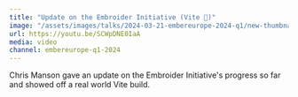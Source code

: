 ```yaml
---
title: "Update on the Embroider Initiative (Vite 🤫)"
image: "/assets/images/talks/2024-03-21-embereurope-2024-q1/new-thumbnails.png"
url: https://youtu.be/SCWpDNE0IaA
media: video
channel: embereurope-q1-2024
---
```


Chris Manson gave an update on the Embroider Initiative's progress so far and showed off a real world Vite build.
